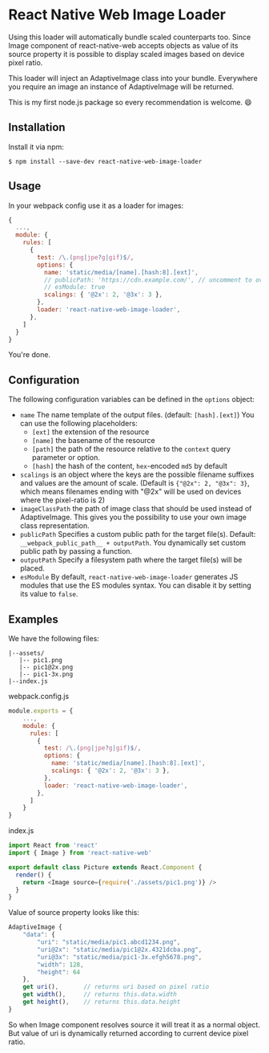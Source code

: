 # React Native Web Image Loader

Using this loader will automatically bundle scaled counterparts too. Since Image component of react-native-web accepts objects as value of its source property it is possible to display scaled images based on device pixel ratio.

This loader will inject an AdaptiveImage class into your bundle. Everywhere you require an image an instance of AdaptiveImage will be returned.

This is my first node.js package so every recommendation is welcome. :smile:

## Installation

Install it via npm:

```terminal
$ npm install --save-dev react-native-web-image-loader
```

## Usage

In your webpack config use it as a loader for images:

```javascript
{
  ...,
  module: {
    rules: [
      {
        test: /\.(png|jpe?g|gif)$/,
        options: {
          name: 'static/media/[name].[hash:8].[ext]',
          // publicPath: 'https://cdn.example.com/', // uncomment to override webpack public path
          // esModule: true
          scalings: { '@2x': 2, '@3x': 3 },
        },
        loader: 'react-native-web-image-loader',
      },
    ]
  }
}
```

You're done.

## Configuration

The following configuration variables can be defined in the `options` object:

- `name` The name template of the output files. (default: `[hash].[ext]`) You can use the following placeholders:
  - `[ext]` the extension of the resource
  - `[name]` the basename of the resource
  - `[path]` the path of the resource relative to the `context` query parameter or option.
  - `[hash]` the hash of the content, `hex`-encoded `md5` by default
- `scalings` is an object where the keys are the possible filename suffixes and values are the amount of scale. (Default is `{"@2x": 2, "@3x": 3}`, which means filenames ending with "@2x" will be used on devices where the pixel-ratio is 2)
- `imageClassPath` the path of image class that should be used instead of AdaptiveImage. This gives you the possibility to use your own image class representation.
- `publicPath` Specifies a custom public path for the target file(s). Default: `__webpack_public_path__ + outputPath`. You dynamically set custom public path by passing a function.
- `outputPath` Specify a filesystem path where the target file(s) will be placed.
- `esModule` By default, `react-native-web-image-loader` generates JS modules that use the ES modules syntax. You can disable it by setting its value to `false`.

## Examples

We have the following files:

```
|--assets/
   |-- pic1.png
   |-- pic1@2x.png
   |-- pic1-3x.png
|--index.js
```

webpack.config.js

```javascript
module.exports = {
    ...,
    module: {
      rules: [
        {
          test: /\.(png|jpe?g|gif)$/,
          options: {
            name: 'static/media/[name].[hash:8].[ext]',
            scalings: { '@2x': 2, '@3x': 3 },
          },
          loader: 'react-native-web-image-loader',
        },
      ]
    }
}
```

index.js

```javascript
import React from 'react'
import { Image } from 'react-native-web'

export default class Picture extends React.Component {
  render() {
    return <Image source={require('./assets/pic1.png')} />
  }
}
```

Value of source property looks like this:

```javascript
AdaptiveImage {
    "data": {
        "uri": "static/media/pic1.abcd1234.png",
        "uri@2x": "static/media/pic1@2x.4321dcba.png",
        "uri@3x": "static/media/pic1-3x.efgh5678.png",
        "width": 128,
        "height": 64
    },
    get uri(),       // returns uri based on pixel ratio
    get width(),     // returns this.data.width
    get height(),    // returns this.data.height
}
```

So when Image component resolves source it will treat it as a normal object. But value of uri is dynamically returned according to current device pixel ratio.

